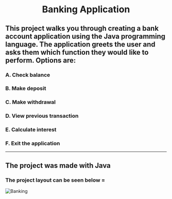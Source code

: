 

# <p align = "center" > Banking Application </p>  


## This project walks you through creating a bank account application using the Java programming language. The application greets the user and asks them which function they would like to perform. Options are: 
  
### A. Check balance  <br> 
### B. Make deposit <br>
### C. Make withdrawal <br>
### D. View previous transaction <br>
### E. Calculate interest <br> 
### F. Exit the application <br>
<hr>

## The project was made with Java 

### The project layout can be seen below = 


<p align = "center" >


![Banking](https://user-images.githubusercontent.com/76765079/104879192-5cc7dd00-592b-11eb-9857-1dfdd6db010c.gif)
